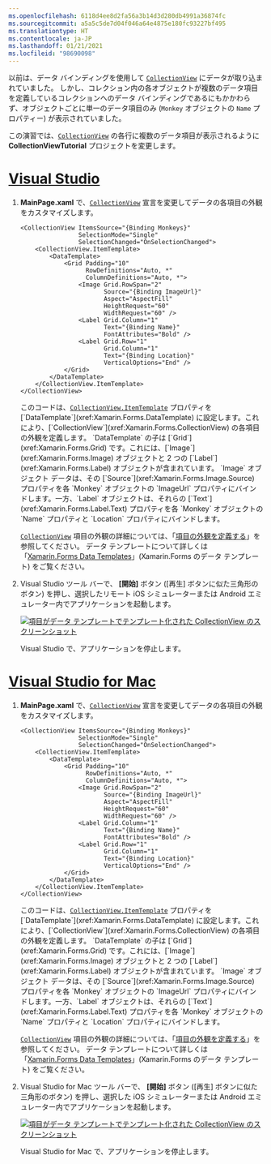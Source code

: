 ```yaml
---
ms.openlocfilehash: 6118d4ee8d2fa56a3b14d3d280db4991a36874fc
ms.sourcegitcommit: a5a5c5de7d04f046a64e4875e180fc93227bf495
ms.translationtype: HT
ms.contentlocale: ja-JP
ms.lasthandoff: 01/21/2021
ms.locfileid: "98690098"
---
```

以前は、データ バインディングを使用して [`CollectionView`](xref:Xamarin.Forms.CollectionView) にデータが取り込まれていました。 しかし、コレクション内の各オブジェクトが複数のデータ項目を定義しているコレクションへのデータ バインディングであるにもかかわらず、オブジェクトごとに単一のデータ項目のみ (`Monkey` オブジェクトの `Name` プロパティー) が表示されていました。

この演習では、[`CollectionView`](xref:Xamarin.Forms.CollectionView) の各行に複数のデータ項目が表示されるように **CollectionViewTutorial** プロジェクトを変更します。

# <a name="visual-studio"></a>[Visual Studio](#tab/vswin)

1. **MainPage.xaml** で、[`CollectionView`](xref:Xamarin.Forms.CollectionView) 宣言を変更してデータの各項目の外観をカスタマイズします。

    ```xaml
    <CollectionView ItemsSource="{Binding Monkeys}"
                    SelectionMode="Single"
                    SelectionChanged="OnSelectionChanged">
        <CollectionView.ItemTemplate>
            <DataTemplate>
                <Grid Padding="10"
                      RowDefinitions="Auto, *"
                      ColumnDefinitions="Auto, *">
                    <Image Grid.RowSpan="2"
                           Source="{Binding ImageUrl}"
                           Aspect="AspectFill"
                           HeightRequest="60"
                           WidthRequest="60" />
                    <Label Grid.Column="1"
                           Text="{Binding Name}"
                           FontAttributes="Bold" />
                    <Label Grid.Row="1"
                           Grid.Column="1"
                           Text="{Binding Location}"
                           VerticalOptions="End" />
                </Grid>
            </DataTemplate>
        </CollectionView.ItemTemplate>
    </CollectionView>
    ```

    このコードは、[`CollectionView.ItemTemplate`](xref:Xamarin.Forms.ItemsView`1.ItemTemplate) プロパティを [`DataTemplate`](xref:Xamarin.Forms.DataTemplate) に設定します。これにより、[`CollectionView`](xref:Xamarin.Forms.CollectionView) の各項目の外観を定義します。 `DataTemplate` の子は [`Grid`](xref:Xamarin.Forms.Grid) です。これには、[`Image`](xref:Xamarin.Forms.Image) オブジェクトと 2 つの [`Label`](xref:Xamarin.Forms.Label) オブジェクトが含まれています。 `Image` オブジェクト データは、その [`Source`](xref:Xamarin.Forms.Image.Source) プロパティを各 `Monkey` オブジェクトの `ImageUrl` プロパティにバインドします。一方、`Label` オブジェクトは、それらの [`Text`](xref:Xamarin.Forms.Label.Text) プロパティを各 `Monkey` オブジェクトの `Name` プロパティと `Location` プロパティにバインドします。

    [`CollectionView`](xref:Xamarin.Forms.CollectionView) 項目の外観の詳細については、「[項目の外観を定義する](~/xamarin-forms/user-interface/collectionview/populate-data.md#define-item-appearance)」を参照してください。 データ テンプレートについて詳しくは「[Xamarin.Forms Data Templates](~/xamarin-forms/app-fundamentals/templates/data-templates/index.md)」(Xamarin.Forms のデータ テンプレート) をご覧ください。

1. Visual Studio ツール バーで、 **[開始]** ボタン ([再生] ボタンに似た三角形のボタン) を押し、選択したリモート iOS シミュレーターまたは Android エミュレーター内でアプリケーションを起動します。

    [![項目がデータ テンプレートでテンプレート化された CollectionView のスクリーンショット](../images/customize-item-appearance.png "テンプレート化されたデータを表示する CollectionView")](../images/customize-item-appearance-large.png#lightbox "テンプレート化されたデータを表示する CollectionView")

    Visual Studio で、アプリケーションを停止します。

# <a name="visual-studio-for-mac"></a>[Visual Studio for Mac](#tab/vsmac)

1. **MainPage.xaml** で、[`CollectionView`](xref:Xamarin.Forms.CollectionView) 宣言を変更してデータの各項目の外観をカスタマイズします。

    ```xaml
    <CollectionView ItemsSource="{Binding Monkeys}"
                    SelectionMode="Single"
                    SelectionChanged="OnSelectionChanged">
        <CollectionView.ItemTemplate>
            <DataTemplate>
                <Grid Padding="10"
                      RowDefinitions="Auto, *"
                      ColumnDefinitions="Auto, *">
                    <Image Grid.RowSpan="2"
                           Source="{Binding ImageUrl}"
                           Aspect="AspectFill"
                           HeightRequest="60"
                           WidthRequest="60" />
                    <Label Grid.Column="1"
                           Text="{Binding Name}"
                           FontAttributes="Bold" />
                    <Label Grid.Row="1"
                           Grid.Column="1"
                           Text="{Binding Location}"
                           VerticalOptions="End" />
                </Grid>
            </DataTemplate>
        </CollectionView.ItemTemplate>
    </CollectionView>
    ```

    このコードは、[`CollectionView.ItemTemplate`](xref:Xamarin.Forms.ItemsView`1.ItemTemplate) プロパティを [`DataTemplate`](xref:Xamarin.Forms.DataTemplate) に設定します。これにより、[`CollectionView`](xref:Xamarin.Forms.CollectionView) の各項目の外観を定義します。 `DataTemplate` の子は [`Grid`](xref:Xamarin.Forms.Grid) です。これには、[`Image`](xref:Xamarin.Forms.Image) オブジェクトと 2 つの [`Label`](xref:Xamarin.Forms.Label) オブジェクトが含まれています。 `Image` オブジェクト データは、その [`Source`](xref:Xamarin.Forms.Image.Source) プロパティを各 `Monkey` オブジェクトの `ImageUrl` プロパティにバインドします。一方、`Label` オブジェクトは、それらの [`Text`](xref:Xamarin.Forms.Label.Text) プロパティを各 `Monkey` オブジェクトの `Name` プロパティと `Location` プロパティにバインドします。

    [`CollectionView`](xref:Xamarin.Forms.CollectionView) 項目の外観の詳細については、「[項目の外観を定義する](~/xamarin-forms/user-interface/collectionview/populate-data.md#define-item-appearance)」を参照してください。 データ テンプレートについて詳しくは「[Xamarin.Forms Data Templates](~/xamarin-forms/app-fundamentals/templates/data-templates/index.md)」(Xamarin.Forms のデータ テンプレート) をご覧ください。

1. Visual Studio for Mac ツール バーで、 **[開始]** ボタン ([再生] ボタンに似た三角形のボタン) を押し、選択した iOS シミュレーターまたは Android エミュレーター内でアプリケーションを起動します。

    [![項目がデータ テンプレートでテンプレート化された CollectionView のスクリーンショット](../images/customize-item-appearance.png "テンプレート化されたデータを表示する CollectionView")](../images/customize-item-appearance-large.png#lightbox "テンプレート化されたデータを表示する CollectionView")

    Visual Studio for Mac で、アプリケーションを停止します。
